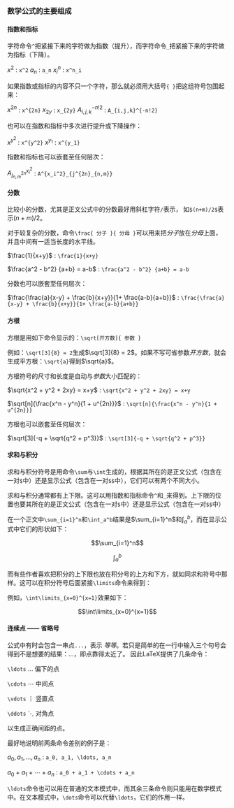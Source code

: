 ### 数学公式的主要组成

#### 指数和指标

字符命令`^`把紧接下来的字符做为指数（提升），而字符命令`_`把紧接下来的字符做为指标（下降）。

$x^2$ : `x^2`
$a_n$ : `a_n`
$x^n_i$ : `x^n_i`

如果指数或指标的内容不只一个字符，那么就必须用大括号`{ }`把这组符号包围起来：

$x^{2n}$ : `x^{2n}`
$x_{2y}$ : `x_{2y}`
$A_{i,j,k}^{-n!2}$ : `A_{i,j,k}^{-n!2}`

也可以在指数和指标中多次进行提升或下降操作：

$x^{y^2}$ : `x^{y^2}`
$x^{y_1}$ : `x^{y_1}`

指数和指标也可以嵌套至任何层次：

$A^{x_i^2}_{j^{2n}_{n,m}}$ : `A^{x_i^2}_{j^{2n}_{n,m}}`

#### 分数

比较小的分数，尤其是正文公式中的分数最好用斜杠字符`/`表示，
如`$(n+m)/2$`表示$(n+m)/2$。

对于较复杂的分数，命令`\frac{ 分子 }{ 分母 }`可以用来把*分子*放在*分母*上面，并且中间有一适当长度的水平线。

$\frac{1}{x+y}$ : `\frac{1}{x+y}`

$\frac{a^2 - b^2} {a+b} = a-b$ : `\frac{a^2 - b^2} {a+b} = a-b`

分数也可以嵌套至任何层次：

$\frac{\frac{a}{x-y} + \frac{b}{x+y}}{1+ \frac{a-b}{a+b}}$ : `\frac{\frac{a}{x-y} + \frac{b}{x+y}}{1+ \frac{a-b}{a+b}}`

#### 方根

方根是用如下命令显示的：`\sqrt[开方数]{ 参数 }`

例如：`\sqrt[3]{8} = 2`生成$\sqrt[3]{8} = 2$。如果不写可省参数*开方数*，就会生成平方根：`\sqrt{a}`得到$\sqrt{a}$。

方根符号的尺寸和长度是自动与*参数*大小匹配的：

$\sqrt{x^2 + y^2 + 2xy} = x+y$ : `\sqrt{x^2 + y^2 + 2xy} = x+y`

$\sqrt[n]{\frac{x^n - y^n}{1 + u^{2n}}}$ : `\sqrt[n]{\frac{x^n - y^n}{1 + u^{2n}}}`

方根也可以嵌套至任何层次：

$\sqrt[3]{-q + \sqrt{q^2 + p^3}}$ : `\sqrt[3]{-q + \sqrt{q^2 + p^3}}`

#### 求和与积分

求和与积分符号是用命令`\sum`与`\int`生成的，根据其所在的是正文公式（包含在一对`$`中）还是显示公式（包含在一对`$$`中），它们可以有两个不同大小。

求和与积分通常都有上下限。这可以用指数和指标命令`^`和`_`来得到。上下限的位置也要其所在的是正文公式（包含在一对`$`中）还是显示公式（包含在一对`$$`中）

在一个正文中`\sum_{i=1}^n`和`\int_a^b`结果是$\sum_{i=1}^n$和$\int_a^b$，而在显示公式中它们的形状如下：

$$\sum_{i=1}^n$$

$$\int_a^b$$

而有些作者喜欢把积分的上下限也放在积分号的上方和下方，就如同求和符号中那样。这可以在积分符号后面紧接`\limits`命令来得到：

例如，`\int\limits_{x=0}^{x=1}`效果如下：

$$\int\limits_{x=0}^{x=1}$$ 

#### 连续点 —— 省略号

公式中有时会包含一串点`...`，表示 *等等*。若只是简单的在一行中输入三个句号会得到不是想要的结果：$...$，即点靠得太近了。
因此LaTeX提供了几条命令：

`\ldots` $\ldots$ 偏下的点

`\cdots` $\cdots$ 中间点

`\vdots` $\vdots$ 竖直点

`\ddots` $\ddots$ 对角点

以生成正确间距的点。

最好地说明前两条命令差别的例子是：

$a_0, a_1, \ldots, a_n$ : `a_0, a_1, \ldots, a_n`  

$a_0 + a_1 + \cdots + a_n$ : `a_0 + a_1 + \cdots + a_n`

`\ldots`命令也可以用在普通的文本模式中，而其余三条命令则只能用在数学模式中。在文本模式中，`\dots`命令可以代替`\ldots`，它们的作用一样。
